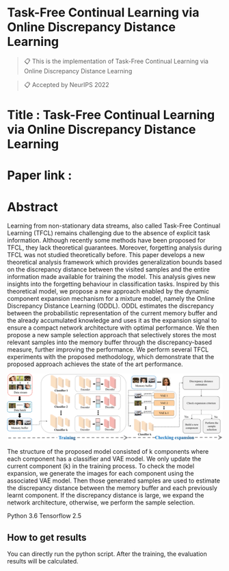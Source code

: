 # Task-Free Continual Learning via Online Discrepancy Distance Learning

>📋 This is the implementation of Task-Free Continual Learning via Online Discrepancy Distance Learning

>📋 Accepted by NeurIPS 2022

# Title : Task-Free Continual Learning via Online Discrepancy Distance Learning

# Paper link : 


# Abstract

Learning from non-stationary data streams, also called Task-Free Continual Learning (TFCL) remains challenging due to the absence of explicit task information. Although recently some methods have been proposed for TFCL, they lack theoretical guarantees. Moreover, forgetting analysis during TFCL was not studied theoretically before. This paper develops a new theoretical analysis framework which provides generalization bounds based on the discrepancy distance between the visited samples and the entire information made available for training the model. This analysis gives new insights into the forgetting behaviour in classification tasks. Inspired by this theoretical model, we propose a new approach enabled by the dynamic component expansion mechanism for a mixture model, namely the Online Discrepancy Distance Learning (ODDL). ODDL estimates the discrepancy between the probabilistic representation of the current memory buffer and the already accumulated knowledge and uses it as the expansion signal to ensure a compact network architecture with optimal performance. We then propose a new sample selection approach that selectively stores the most relevant samples into the memory buffer through the discrepancy-based measure, further improving the performance. We perform several TFCL experiments with the proposed methodology, which demonstrate that the proposed approach achieves the state of the art performance.

![image](https://github.com/dtuzi123/ODDL/blob/main/ODDL_newStructure.png)

The structure of the proposed model consisted of k components where each component has a classifier and VAE model. We only update the current component (k) in the training process. To check the model expansion, we generate the images for each component using the associated VAE model. Then those generated samples are used to estimate the discrepancy distance between the memory buffer and each previously learnt component. If the discrepancy distance is large, we expand the network architecture, otherwise, we perform the sample selection.


Python 3.6
Tensorflow 2.5

## How to get results

You can directly run the python script. After the training, the evaluation results will be calculated.
 
